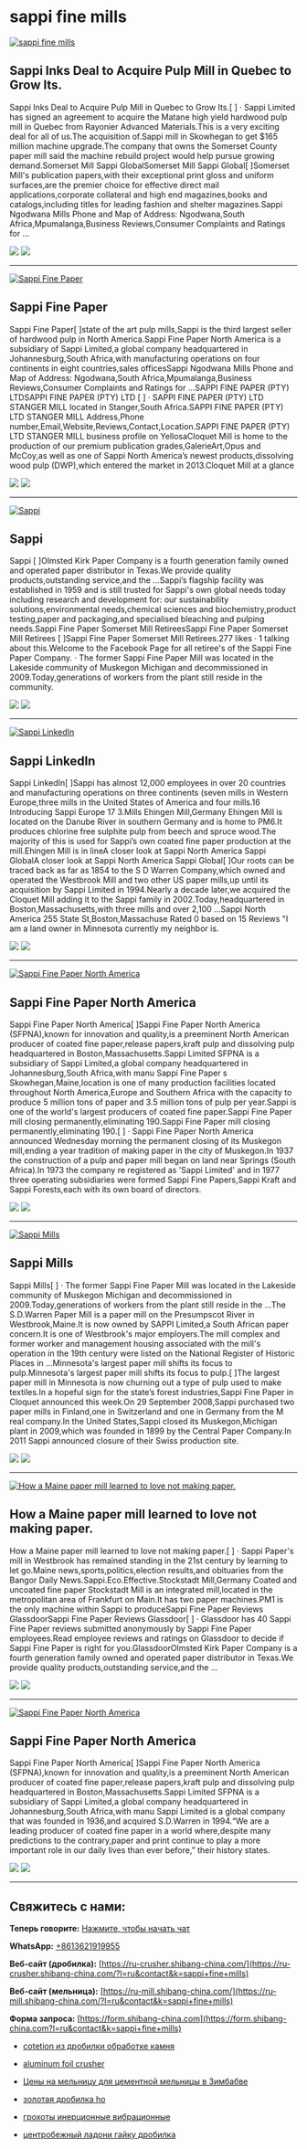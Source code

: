 # sappi fine mills

<a href="https://swt.shibang-china.com/?l=ru&img&k=sappi+fine+mills" target="_blank">![sappi fine mills](http://static.shibang-china.com/all-800x300/23.jpg)</a>

## Sappi Inks Deal to Acquire Pulp Mill in Quebec to Grow Its.
Sappi Inks Deal to Acquire Pulp Mill in Quebec to Grow Its.[ ]&nbsp;&#0183;&#32;Sappi Limited has signed an agreement to acquire the Matane high yield hardwood pulp mill in Quebec from Rayonier Advanced Materials.This is a very exciting deal for all of us.The acquisition of.Sappi mill in Skowhegan to get $165 million machine upgrade.The company that owns the Somerset County paper mill said the machine rebuild project would help pursue growing demand.Somerset Mill Sappi GlobalSomerset Mill Sappi Global[ ]Somerset Mill's publication papers,with their exceptional print gloss and uniform surfaces,are the premier choice for effective direct mail applications,corporate collateral and high end magazines,books and catalogs,including titles for leading fashion and shelter magazines.Sappi Ngodwana Mills Phone and Map of Address: Ngodwana,South Africa,Mpumalanga,Business Reviews,Consumer Complaints and Ratings for …


<a href="https://whatsapp.shibangsoft.com/WhatsApp.php" target="_blank" title="WhatsApp">![](http://static.shibang-china.com/icon/whatsapp.png)</a> <a href="https://swt.shibang-china.com/?l=ru&icon&k=sappi+fine+mills" target="_blank">![](http://static.shibang-china.com/icon/chat-ru.png)</a>

---

<a href="https://swt.shibang-china.com/?l=ru&img&k=sappi+fine+mills" target="_blank">![Sappi Fine Paper](http://static.shibang-china.com/all-800x300/209.jpg)</a>

## Sappi Fine Paper
Sappi Fine Paper[ ]state of the art pulp mills,Sappi is the third largest seller of hardwood pulp in North America.Sappi Fine Paper North America is a subsidiary of Sappi Limited,a global company headquartered in Johannesburg,South Africa,with manufacturing operations on four continents in eight countries,sales officesSappi Ngodwana Mills Phone and Map of Address: Ngodwana,South Africa,Mpumalanga,Business Reviews,Consumer Complaints and Ratings for …SAPPI FINE PAPER (PTY) LTDSAPPI FINE PAPER (PTY) LTD [ ]&nbsp;&#0183;&#32;SAPPI FINE PAPER (PTY) LTD STANGER MILL located in Stanger,South Africa.SAPPI FINE PAPER (PTY) LTD STANGER MILL Address,Phone number,Email,Website,Reviews,Contact,Location.SAPPI FINE PAPER (PTY) LTD STANGER MILL business profile on YellosaCloquet Mill is home to the production of our premium publication grades,GalerieArt,Opus and McCoy,as well as one of Sappi North America’s newest products,dissolving wood pulp (DWP),which entered the market in 2013.Cloquet Mill at a glance


<a href="https://whatsapp.shibangsoft.com/WhatsApp.php" target="_blank" title="WhatsApp">![](http://static.shibang-china.com/icon/whatsapp.png)</a> <a href="https://swt.shibang-china.com/?l=ru&icon&k=sappi+fine+mills" target="_blank">![](http://static.shibang-china.com/icon/chat-ru.png)</a>

---

<a href="https://swt.shibang-china.com/?l=ru&img&k=sappi+fine+mills" target="_blank">![Sappi](http://static.shibang-china.com/all-800x300/660.jpg)</a>

## Sappi
Sappi [ ]Olmsted Kirk Paper Company is a fourth generation family owned and operated paper distributor in Texas.We provide quality products,outstanding service,and the …Sappi’s flagship facility was established in 1959 and is still trusted for Sappi's own global needs today including research and development for: our sustainability solutions,environmental needs,chemical sciences and biochemistry,product testing,paper and packaging,and specialised bleaching and pulping needs.Sappi Fine Paper Somerset Mill RetireesSappi Fine Paper Somerset Mill Retirees [ ]Sappi Fine Paper Somerset Mill Retirees.277 likes &#183; 1 talking about this.Welcome to the Facebook Page for all retiree's of the Sappi Fine Paper Company.&nbsp;&#0183;&#32;The former Sappi Fine Paper Mill was located in the Lakeside community of Muskegon Michigan and decommissioned in 2009.Today,generations of workers from the plant still reside in the community.


<a href="https://whatsapp.shibangsoft.com/WhatsApp.php" target="_blank" title="WhatsApp">![](http://static.shibang-china.com/icon/whatsapp.png)</a> <a href="https://swt.shibang-china.com/?l=ru&icon&k=sappi+fine+mills" target="_blank">![](http://static.shibang-china.com/icon/chat-ru.png)</a>

---

<a href="https://swt.shibang-china.com/?l=ru&img&k=sappi+fine+mills" target="_blank">![Sappi LinkedIn](http://static.shibang-china.com/all-800x300/373.jpg)</a>

## Sappi LinkedIn
Sappi LinkedIn[ ]Sappi has almost 12,000 employees in over 20 countries and manufacturing operations on three continents (seven mills in Western Europe,three mills in the United States of America and four mills.16 Introducing Sappi Europe 17 3.Mills Ehingen Mill,Germany Ehingen Mill is located on the Danube River in southern Germany and is home to PM6.It produces chlorine free sulphite pulp from beech and spruce wood.The majority of this is used for Sappi’s own coated fine paper production at the mill.Ehingen Mill is in lineA closer look at Sappi North America Sappi GlobalA closer look at Sappi North America Sappi Global[ ]Our roots can be traced back as far as 1854 to the S D Warren Company,which owned and operated the Westbrook Mill and two other US paper mills,up until its acquisition by Sappi Limited in 1994.Nearly a decade later,we acquired the Cloquet Mill adding it to the Sappi family in 2002.Today,headquartered in Boston,Massachusetts,with three mills and over 2,100 …Sappi North America 255 State St,Boston,Massachuse Rated 0 based on 15 Reviews &quot;I am a land owner in Minnesota currently my neighbor is.


<a href="https://whatsapp.shibangsoft.com/WhatsApp.php" target="_blank" title="WhatsApp">![](http://static.shibang-china.com/icon/whatsapp.png)</a> <a href="https://swt.shibang-china.com/?l=ru&icon&k=sappi+fine+mills" target="_blank">![](http://static.shibang-china.com/icon/chat-ru.png)</a>

---

<a href="https://swt.shibang-china.com/?l=ru&img&k=sappi+fine+mills" target="_blank">![Sappi Fine Paper North America](http://static.shibang-china.com/all-800x300/1138.jpg)</a>

## Sappi Fine Paper North America
Sappi Fine Paper North America[ ]Sappi Fine Paper North America (SFPNA),known for innovation and quality,is a preeminent North American producer of coated fine paper,release papers,kraft pulp and dissolving pulp headquartered in Boston,Massachusetts.Sappi Limited SFPNA is a subsidiary of Sappi Limited,a global company headquartered in Johannesburg,South Africa,with manu Sappi Fine Paper s Skowhegan,Maine,location is one of many production facilities located throughout North America,Europe and Southern Africa with the capacity to produce 5 million tons of paper and 3.5 million tons of pulp per year.Sappi is one of the world's largest producers of coated fine paper.Sappi Fine Paper mill closing permanently,eliminating 190.Sappi Fine Paper mill closing permanently,eliminating 190.[ ]&nbsp;&#0183;&#32;Sappi Fine Paper North America announced Wednesday morning the permanent closing of its Muskegon mill,ending a year tradition of making paper in the city of Muskegon.In 1937 the construction of a pulp and paper mill began on land near Springs (South Africa).In 1973 the company re registered as 'Sappi Limited' and in 1977 three operating subsidiaries were formed Sappi Fine Papers,Sappi Kraft and Sappi Forests,each with its own board of directors.


<a href="https://whatsapp.shibangsoft.com/WhatsApp.php" target="_blank" title="WhatsApp">![](http://static.shibang-china.com/icon/whatsapp.png)</a> <a href="https://swt.shibang-china.com/?l=ru&icon&k=sappi+fine+mills" target="_blank">![](http://static.shibang-china.com/icon/chat-ru.png)</a>

---

<a href="https://swt.shibang-china.com/?l=ru&img&k=sappi+fine+mills" target="_blank">![Sappi Mills](http://static.shibang-china.com/all-800x300/369.jpg)</a>

## Sappi Mills
Sappi Mills[ ]&nbsp;&#0183;&#32;The former Sappi Fine Paper Mill was located in the Lakeside community of Muskegon Michigan and decommissioned in 2009.Today,generations of workers from the plant still reside in the …The S.D.Warren Paper Mill is a paper mill on the Presumpscot River in Westbrook,Maine.It is now owned by SAPPI Limited,a South African paper concern.It is one of Westbrook's major employers.The mill complex and former worker and management housing associated with the mill's operation in the 19th century were listed on the National Register of Historic Places in …Minnesota's largest paper mill shifts its focus to pulp.Minnesota's largest paper mill shifts its focus to pulp.[ ]The largest paper mill in Minnesota is now churning out a type of pulp used to make textiles.In a hopeful sign for the state’s forest industries,Sappi Fine Paper in Cloquet announced this week.On 29 September 2008,Sappi purchased two paper mills in Finland,one in Switzerland and one in Germany from the M real company.In the United States,Sappi closed its Muskegon,Michigan plant in 2009,which was founded in 1899 by the Central Paper Company.In 2011 Sappi announced closure of their Swiss production site.


<a href="https://whatsapp.shibangsoft.com/WhatsApp.php" target="_blank" title="WhatsApp">![](http://static.shibang-china.com/icon/whatsapp.png)</a> <a href="https://swt.shibang-china.com/?l=ru&icon&k=sappi+fine+mills" target="_blank">![](http://static.shibang-china.com/icon/chat-ru.png)</a>

---

<a href="https://swt.shibang-china.com/?l=ru&img&k=sappi+fine+mills" target="_blank">![How a Maine paper mill learned to love not making paper.](http://static.shibang-china.com/all-800x300/1126.jpg)</a>

## How a Maine paper mill learned to love not making paper.
How a Maine paper mill learned to love not making paper.[ ]&nbsp;&#0183;&#32;Sappi Paper's mill in Westbrook has remained standing in the 21st century by learning to let go.Maine news,sports,politics,election results,and obituaries from the Bangor Daily News.Sappi.Eco.Effective.Stockstadt Mill,Germany Coated and uncoated fine paper Stockstadt Mill is an integrated mill,located in the metropolitan area of Frankfurt on Main.It has two paper machines.PM1 is the only machine within Sappi to produceSappi Fine Paper Reviews GlassdoorSappi Fine Paper Reviews Glassdoor[ ]&nbsp;&#0183;&#32;Glassdoor has 40 Sappi Fine Paper reviews submitted anonymously by Sappi Fine Paper employees.Read employee reviews and ratings on Glassdoor to decide if Sappi Fine Paper is right for you.GlassdoorOlmsted Kirk Paper Company is a fourth generation family owned and operated paper distributor in Texas.We provide quality products,outstanding service,and the …


<a href="https://whatsapp.shibangsoft.com/WhatsApp.php" target="_blank" title="WhatsApp">![](http://static.shibang-china.com/icon/whatsapp.png)</a> <a href="https://swt.shibang-china.com/?l=ru&icon&k=sappi+fine+mills" target="_blank">![](http://static.shibang-china.com/icon/chat-ru.png)</a>

---

<a href="https://swt.shibang-china.com/?l=ru&img&k=sappi+fine+mills" target="_blank">![Sappi Fine Paper North America](http://static.shibang-china.com/all-800x300/156.jpg)</a>

## Sappi Fine Paper North America
Sappi Fine Paper North America[ ]Sappi Fine Paper North America (SFPNA),known for innovation and quality,is a preeminent North American producer of coated fine paper,release papers,kraft pulp and dissolving pulp headquartered in Boston,Massachusetts.Sappi Limited SFPNA is a subsidiary of Sappi Limited,a global company headquartered in Johannesburg,South Africa,with manu Sappi Limited is a global company that was founded in 1936,and acquired S.D.Warren in 1994.“We are a leading producer of coated fine paper in a world where,despite many predictions to the contrary,paper and print continue to play a more important role in our daily lives than ever before,” their history states.

<a href="https://whatsapp.shibangsoft.com/WhatsApp.php" target="_blank" title="WhatsApp">![](http://static.shibang-china.com/icon/whatsapp.png)</a> <a href="https://swt.shibang-china.com/?l=ru&icon&k=sappi+fine+mills" target="_blank">![](http://static.shibang-china.com/icon/chat-ru.png)</a>

---
## Свяжитесь с нами:

**Теперь говорите:** [Нажмите, чтобы начать чат](https://swt.shibang-china.com?l=ru&contact&k=sappi+fine+mills)

**WhatsApp:**  [+8613621919955](https://whatsapp.shibangsoft.com/WhatsApp.php)

**Веб-сайт (дробилка):** [https://ru-crusher.shibang-china.com/](https://ru-crusher.shibang-china.com/?l=ru&contact&k=sappi+fine+mills)

**Веб-сайт (мельница):** [https://ru-mill.shibang-china.com/](https://ru-mill.shibang-china.com/?l=ru&contact&k=sappi+fine+mills)

**Форма запроса:** [https://form.shibang-china.com](https://form.shibang-china.com?l=ru&contact&k=sappi+fine+mills)

* [cotetion из дробилки обработке камня](../112/cotetion%20%D0%B8%D0%B7%20%D0%B4%D1%80%D0%BE%D0%B1%D0%B8%D0%BB%D0%BA%D0%B8%20%D0%BE%D0%B1%D1%80%D0%B0%D0%B1%D0%BE%D1%82%D0%BA%D0%B5%20%D0%BA%D0%B0%D0%BC%D0%BD%D1%8F.md)

* [aluminum foil crusher](../113/aluminum%20foil%20crusher.md)

* [Цены на мельницу для цементной мельницы в Зимбабве](../118/%D0%A6%D0%B5%D0%BD%D1%8B%20%D0%BD%D0%B0%20%D0%BC%D0%B5%D0%BB%D1%8C%D0%BD%D0%B8%D1%86%D1%83%20%D0%B4%D0%BB%D1%8F%20%D1%86%D0%B5%D0%BC%D0%B5%D0%BD%D1%82%D0%BD%D0%BE%D0%B9%20%D0%BC%D0%B5%D0%BB%D1%8C%D0%BD%D0%B8%D1%86%D1%8B%20%D0%B2%20%D0%97%D0%B8%D0%BC%D0%B1%D0%B0%D0%B1%D0%B2%D0%B5.md)

* [золотая дробилка ho](../116/%D0%B7%D0%BE%D0%BB%D0%BE%D1%82%D0%B0%D1%8F%20%D0%B4%D1%80%D0%BE%D0%B1%D0%B8%D0%BB%D0%BA%D0%B0%20ho.md)

* [грохоты инерционные вибрационные](../107/%D0%B3%D1%80%D0%BE%D1%85%D0%BE%D1%82%D1%8B%20%D0%B8%D0%BD%D0%B5%D1%80%D1%86%D0%B8%D0%BE%D0%BD%D0%BD%D1%8B%D0%B5%20%D0%B2%D0%B8%D0%B1%D1%80%D0%B0%D1%86%D0%B8%D0%BE%D0%BD%D0%BD%D1%8B%D0%B5.md)

* [центробежный ладони гайку дробилка](../112/%D1%86%D0%B5%D0%BD%D1%82%D1%80%D0%BE%D0%B1%D0%B5%D0%B6%D0%BD%D1%8B%D0%B9%20%D0%BB%D0%B0%D0%B4%D0%BE%D0%BD%D0%B8%20%D0%B3%D0%B0%D0%B9%D0%BA%D1%83%20%D0%B4%D1%80%D0%BE%D0%B1%D0%B8%D0%BB%D0%BA%D0%B0.md)